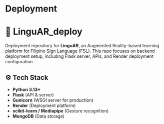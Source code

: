 # Deployment

# 🚀 LinguAR_deploy
Deployment repository for **LinguAR**, an Augmented Reality–based learning platform for Filipino Sign Language (FSL). This repo focuses on backend deployment setup, including Flask server, APIs, and Render deployment configuration.


## ⚙️ Tech Stack
- **Python 3.13+**
- **Flask** (API & server)
- **Gunicorn** (WSGI server for production)
- **Render** (Deployment platform)
- **scikit-learn / Mediapipe** (Gesture recognition)
- **MongoDB** (Data storage)






   

